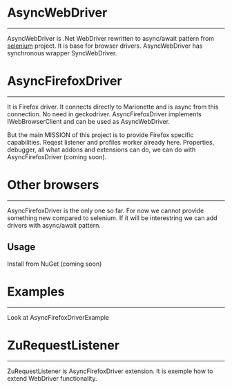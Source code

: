 # AsyncWebDriver
---------------
AsyncWebDriver is .Net WebDriver rewritten to async/await pattern from [selenium](https://github.com/SeleniumHQ/selenium) project.
It is base for browser drivers.
AsyncWebDriver has synchronous wrapper SyncWebDriver.

# AsyncFirefoxDriver
---------------
It is Firefox driver. It connects directly to Marionette and is async from this connection. No need in geckodriver.
AsyncFirefoxDriver implements IWebBrowserClient and can be used as AsyncWebDriver. 

But the main MISSION of this project is to provide Firefox specific capabilities.
Reqest listener and profiles worker already here.
Properties, debugger, all what addons and extensions can do, we can do with AsyncFirefoxDriver (coming soon).

# Other browsers
---------------
AsyncFirefoxDriver is the only one so far. 
For now we cannot provide something new compared to selenium. 
If it will be interestring we can add drivers with async/await pattern.

Usage
---------------
Install from NuGet (coming soon)

# Examples
---------------
Look at AsyncFirefoxDriverExample

# ZuRequestListener
---------------
ZuRequestListener is AsyncFirefoxDriver extension. 
It is exemple how to extend WebDriver functionality.

